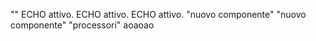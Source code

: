 "" 
ECHO attivo.
ECHO attivo.
ECHO attivo.
"nuovo componente" 
"nuovo componente" 
"processori" 
aoaoao 
